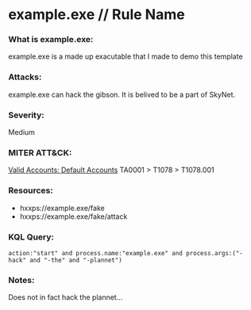 # example.exe // Rule Name

### What is example.exe:
example.exe is a made up exacutable that I made to demo this template

### Attacks:
example.exe can hack the gibson. It is belived to be a part of SkyNet.

### Severity:
Medium

### MITER ATT&CK:
[Valid Accounts: Default Accounts](https://attack.mitre.org/techniques/T1078/001/)
TA0001 > T1078 > T1078.001

### Resources:
- hxxps://example.exe/fake
- hxxps://example.exe/fake/attack

### KQL Query:
```
action:"start" and process.name:"example.exe" and process.args:("-hack" and "-the" and "-plannet")
```

### Notes:
Does not in fact hack the plannet...




